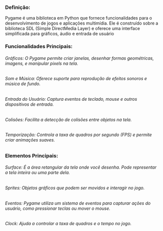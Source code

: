 ### Definição:
Pygame é uma biblioteca em Python que fornece funcionalidades para o desenvolvimento de jogos e aplicações multimídia. 
Ele é construído sobre a biblioteca SDL (Simple DirectMedia Layer) e oferece uma interface simplificada para gráficos, áudio e entrada de usuário

### Funcionalidades Principais:

###### Gráficos: O Pygame permite criar janelas, desenhar formas geométricas, imagens, e manipular pixels na tela.
###### Som e Música: Oferece suporte para reprodução de efeitos sonoros e música de fundo.
###### Entrada do Usuário: Captura eventos de teclado, mouse e outros dispositivos de entrada.
###### Colisões: Facilita a detecção de colisões entre objetos na tela.
###### Temporização: Controla a taxa de quadros por segundo (FPS) e permite criar animações suaves.

### Elementos Principais:

###### Surface: É a área retangular da tela onde você desenha. Pode representar a tela inteira ou uma parte dela.
###### Sprites: Objetos gráficos que podem ser movidos e interagir no jogo.
###### Eventos: Pygame utiliza um sistema de eventos para capturar ações do usuário, como pressionar teclas ou mover o mouse.
###### Clock: Ajuda a controlar a taxa de quadros e o tempo no jogo.
